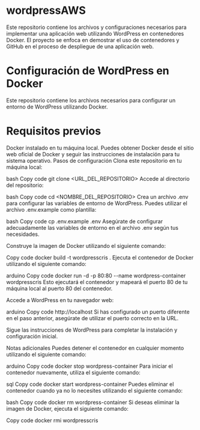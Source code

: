 # wordpressAWS
 Este repositorio contiene los archivos y configuraciones necesarios para implementar una aplicación web utilizando WordPress en contenedores Docker. El proyecto se enfoca en demostrar el uso de contenedores y GitHub en el proceso de despliegue de una aplicación web.
# Configuración de WordPress en Docker
Este repositorio contiene los archivos necesarios para configurar un entorno de WordPress utilizando Docker.

# Requisitos previos
Docker instalado en tu máquina local. Puedes obtener Docker desde el sitio web oficial de Docker y seguir las instrucciones de instalación para tu sistema operativo.
Pasos de configuración
Clona este repositorio en tu máquina local:

bash
Copy code
git clone <URL_DEL_REPOSITORIO>
Accede al directorio del repositorio:

bash
Copy code
cd <NOMBRE_DEL_REPOSITORIO>
Crea un archivo .env para configurar las variables de entorno de WordPress. Puedes utilizar el archivo .env.example como plantilla:

bash
Copy code
cp .env.example .env
Asegúrate de configurar adecuadamente las variables de entorno en el archivo .env según tus necesidades.

Construye la imagen de Docker utilizando el siguiente comando:

Copy code
docker build -t wordpresscris .
Ejecuta el contenedor de Docker utilizando el siguiente comando:

arduino
Copy code
docker run -d -p 80:80 --name wordpress-container wordpresscris
Esto ejecutará el contenedor y mapeará el puerto 80 de tu máquina local al puerto 80 del contenedor.

Accede a WordPress en tu navegador web:

arduino
Copy code
http://localhost
Si has configurado un puerto diferente en el paso anterior, asegúrate de utilizar el puerto correcto en la URL.

Sigue las instrucciones de WordPress para completar la instalación y configuración inicial.

Notas adicionales
Puedes detener el contenedor en cualquier momento utilizando el siguiente comando:

arduino
Copy code
docker stop wordpress-container
Para iniciar el contenedor nuevamente, utiliza el siguiente comando:

sql
Copy code
docker start wordpress-container
Puedes eliminar el contenedor cuando ya no lo necesites utilizando el siguiente comando:

bash
Copy code
docker rm wordpress-container
Si deseas eliminar la imagen de Docker, ejecuta el siguiente comando:

Copy code
docker rmi wordpresscris
